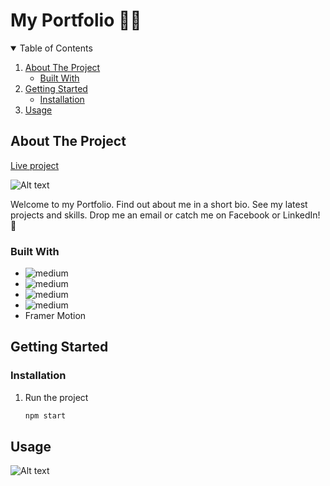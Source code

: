 # My Portfolio 🚀😀 
<!-- TABLE OF CONTENTS -->
<details open="open">
  <summary>Table of Contents</summary>
  <ol>
    <li>
      <a href="#about-the-project">About The Project</a>
      <ul>
        <li><a href="#built-with">Built With</a></li>
      </ul>
    </li>
    <li>
      <a href="#getting-started">Getting Started</a>
      <ul>
        <li><a href="#installation">Installation</a></li>
      </ul>
    </li>
    <li><a href="#usage">Usage</a></li>
  </ol>
</details>

<!-- ABOUT THE PROJECT -->
## About The Project

[Live project](https://angelika7.github.io/new-portfolio-repo/)

![Alt text](../main/public/images/mcbook.jpg?raw=true "Optional Title")

Welcome to my Portfolio. Find out about me in a short bio. See my latest projects and skills. Drop me an email or catch me on Facebook or LinkedIn! 👋

### Built With

* <img align="left" alt="medium" src="https://img.shields.io/badge/React-20232A?style=for-the-badge&logo=react&logoColor=61DAFB" />
* <img align="left" alt="medium" src="https://img.shields.io/badge/JavaScript-F7DF1E?style=for-the-badge&logo=javascript&logoColor=black" />
* <img align="left" alt="medium" src="https://img.shields.io/badge/CSS3-1572B6?style=for-the-badge&logo=css3&logoColor=white" />
* <img align="left" alt="medium" src="https://img.shields.io/badge/Sass-CC6699?style=for-the-badge&logo=sass&logoColor=white" />
* Framer Motion

<!-- GETTING STARTED -->
## Getting Started

### Installation

1. Run the project
   ```sh
   npm start
   ```
   
<!-- USAGE EXAMPLES -->
## Usage

![Alt text](../main/public/images/cv.gif?raw=true "Optional Title")
